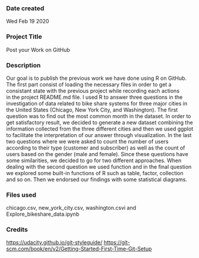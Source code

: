 ### Date created
Wed Feb 19 2020

### Project Title
Post your Work on GitHub

### Description
Our goal is to publish the previous work we have done using R on GitHub.
The first part consist of loading the necessary files in order to get a 
consistant state with the previous project while recording each actions  
in the project README.md file. I used R to answer three questions in the 
investigation of data related to bike share systems for three major cities 
in the United States (Chicago, New York City, and Washington).
The first question was to find out the most common month in the dataset.
In order to get satisfactory result, we decided to generate a new dataset 
combining the information collected from the three different cities and 
then we used ggplot to facilitate the interpretation of our answer through 
visualization. In the last two questions where we were asked to count the 
number of users according to their type (customer and subscriber) as well 
as the count of users based on the gender (male and female). Since these 
questions have some similarities, we decided to go for two different 
approaches. When dealing with the second question we used function and in 
the final question we explored some built-in functions of R such as table, 
factor, collection and so on. Then we endorsed our findings with some 
statistical diagrams.

### Files used
chicago.csv, new_york_city.csv, washington.csvi and Explore_bikeshare_data.ipynb

### Credits
https://udacity.github.io/git-styleguide/
https://git-scm.com/book/en/v2/Getting-Started-First-Time-Git-Setup
